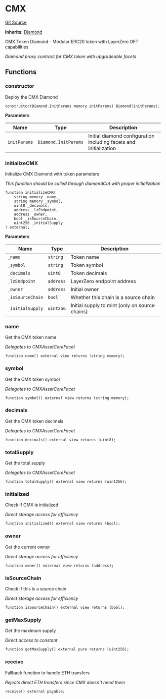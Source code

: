 # CMX
[Git Source](https://github.com/capsign/protocol/blob/dfa6820124c5610a6bfa06329447dbae7c24bc0a/src/CMX/CMX.sol)

**Inherits:**
[Diamond](/src/Diamonds/Diamond.sol/contract.Diamond.md)

CMX Token Diamond - Modular ERC20 token with LayerZero OFT capabilities

*Diamond proxy contract for CMX token with upgradeable facets*


## Functions
### constructor

Deploy the CMX Diamond


```solidity
constructor(Diamond.InitParams memory initParams) Diamond(initParams);
```
**Parameters**

|Name|Type|Description|
|----|----|-----------|
|`initParams`|`Diamond.InitParams`|Initial diamond configuration including facets and initialization|


### initializeCMX

Initialize CMX Diamond with token parameters

*This function should be called through diamondCut with proper initialization*


```solidity
function initializeCMX(
    string memory _name,
    string memory _symbol,
    uint8 _decimals,
    address _lzEndpoint,
    address _owner,
    bool _isSourceChain,
    uint256 _initialSupply
) external;
```
**Parameters**

|Name|Type|Description|
|----|----|-----------|
|`_name`|`string`|Token name|
|`_symbol`|`string`|Token symbol|
|`_decimals`|`uint8`|Token decimals|
|`_lzEndpoint`|`address`|LayerZero endpoint address|
|`_owner`|`address`|Initial owner|
|`_isSourceChain`|`bool`|Whether this chain is a source chain|
|`_initialSupply`|`uint256`|Initial supply to mint (only on source chains)|


### name

Get the CMX token name

*Delegates to CMXAssetCoreFacet*


```solidity
function name() external view returns (string memory);
```

### symbol

Get the CMX token symbol

*Delegates to CMXAssetCoreFacet*


```solidity
function symbol() external view returns (string memory);
```

### decimals

Get the CMX token decimals

*Delegates to CMXAssetCoreFacet*


```solidity
function decimals() external view returns (uint8);
```

### totalSupply

Get the total supply

*Delegates to CMXAssetCoreFacet*


```solidity
function totalSupply() external view returns (uint256);
```

### initialized

Check if CMX is initialized

*Direct storage access for efficiency*


```solidity
function initialized() external view returns (bool);
```

### owner

Get the current owner

*Direct storage access for efficiency*


```solidity
function owner() external view returns (address);
```

### isSourceChain

Check if this is a source chain

*Direct storage access for efficiency*


```solidity
function isSourceChain() external view returns (bool);
```

### getMaxSupply

Get the maximum supply

*Direct access to constant*


```solidity
function getMaxSupply() external pure returns (uint256);
```

### receive

Fallback function to handle ETH transfers

*Rejects direct ETH transfers since CMX doesn't need them*


```solidity
receive() external payable;
```

